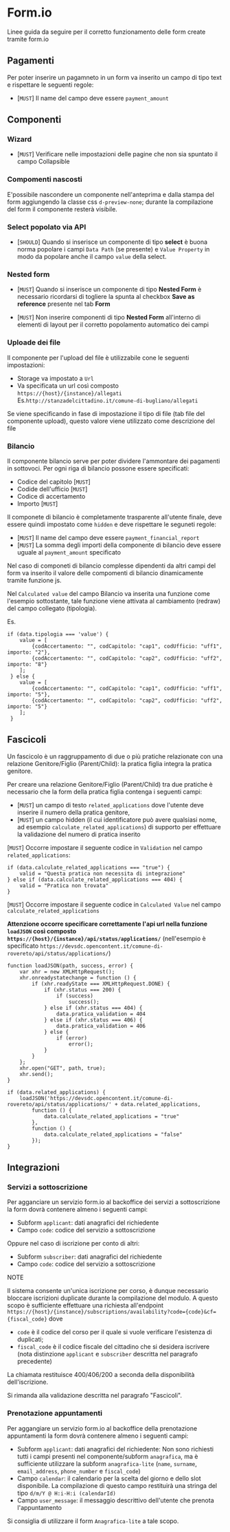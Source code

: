 # Form.io

Linee guida da seguire per il corretto funzionamento delle form create tramite form.io

## Pagamenti
Per poter inserire un pagamneto in un form va inserito un campo di tipo text e rispettare le seguenti regole:
* [`MUST`] Il name del campo deve essere `payment_amount`

## Componenti

### Wizard
* [`MUST`] Verificare nelle impostazioni delle pagine che non sia spuntato il campo Collapsible

### Compomenti nascosti

E'possibile nascondere un componente nell'anteprima e dalla stampa del form aggiungendo la classe css `d-preview-none`; durante la
compilazione del form il componente resterà visibile.

### Select popolato via API

* [`SHOULD`] Quando si inserisce un componente di tipo **select** è buona norma popolare i campi `Data Path` (se presente)
 e `Value Property` in modo da popolare anche il campo `value` della select.

### Nested form

* [`MUST`] Quando si inserisce un componente di tipo **Nested Form** è necessario ricordarsi di togliere la spunta
al checkbox **Save as reference** presente nel tab **Form**

* [`MUST`] Non inserire componenti di tipo **Nested Form** all'interno di elementi di layout per il corretto popolamento
automatico dei campi

### Uploade dei file
Il componente per l'upload del file è utilizzabile cone le seguenti impostazioni:
*  Storage va impostato a `Url`
*  Va specificata un url così composto `https://{host}/{instance}/allegati`
   Es.`http://stanzadelcittadino.it/comune-di-bugliano/allegati`

Se viene specificando in fase di impostazione il tipo di file (tab file del componente upload), questo valore viene
utilizzato come descrizione del file

### Bilancio
Il componente bilancio serve per poter dividere l'ammontare dei pagamenti in sottovoci.
Per ogni riga di bilancio possone essere specificati:
* Codice del capitolo [`MUST`]
* Codide dell'ufficio [`MUST`]
* Codice di accertamento
* Importo [`MUST`]

Il componete di bilancio è completamente trasparente all'utente finale, deve essere quindi impostato come `hidden` e deve rispettare le seguneti regole:
* [`MUST`] Il name del campo deve essere `payment_financial_report`
* [`MUST`] La somma degli importi della componente di bilancio deve essere uguale al `payment_amount` specificato

Nel caso di componeti di bilancio complesse dipendenti da altri campi del form va inserito il valore delle compomenti di
 bilancio dinamicamente tramite funzione js.

Nel `Calculated value` del campo Bilancio va inserita una funzione come l'esempio sottostante, tale funzione viene attivata al cambiamento (redraw)
del campo collegato (tipologia).

Es.
```
if (data.tipologia === 'value') {
 	value = [
 		{codAccertamento: "", codCapitolo: "cap1", codUfficio: "uff1", importo: "2"},
 		{codAccertamento: "", codCapitolo: "cap2", codUfficio: "uff2", importo: "8"}
 	];
 } else {
 	value = [
 		{codAccertamento: "", codCapitolo: "cap1", codUfficio: "uff1", importo: "5"},
 		{codAccertamento: "", codCapitolo: "cap2", codUfficio: "uff2", importo: "5"}
 	];
 }
```

## Fascicoli
Un fascicolo è un raggruppamento di due o più pratiche relazionate con una relazione Genitore/Figlio (Parent/Child): la pratica figlia integra la pratica genitore.

Per creare una relazione Genitore/Figlio (Parent/Child) tra due pratiche è necessario che la form della pratica figlia contenga i seguenti campi:
* [`MUST`] un campo di testo `related_applications` dove l'utente deve inserire il numero della pratica genitore,
* [`MUST`] un campo hidden (il cui identificatore può avere qualsiasi nome, ad esempio `calculate_related_applications`) di supporto per effettuare la validazione del numero di pratica inserito

[`MUST`] Occorre impostare il seguente codice in `Validation` nel campo `related_applications`:
```
if (data.calculate_related_applications === "true") {
    valid = "Questa pratica non necessita di integrazione"
} else if (data.calculate_related_applications === 404) {
    valid = "Pratica non trovata"
}
```
[`MUST`] Occorre impostare il seguente codice in `Calculated Value` nel campo `calculate_related_applications`

**Attenzione occorre specificare correttamente l'api url nella funzione `loadJSON` così composto `https://{host}/{instance}/api/status/applications/`**
(nell'esempio è specificato `https://devsdc.opencontent.it/comune-di-rovereto/api/status/applications/`)
```
function loadJSON(path, success, error) {
    var xhr = new XMLHttpRequest();
    xhr.onreadystatechange = function () {
        if (xhr.readyState === XMLHttpRequest.DONE) {
            if (xhr.status === 200) {
                if (success)
                    success();
            } else if (xhr.status === 404) {
                data.pratica_validation = 404
            } else if (xhr.status === 406) {
                data.pratica_validation = 406
            } else {
                if (error)
                    error();
            }
        }
    };
    xhr.open("GET", path, true);
    xhr.send();
}

if (data.related_applications) {
    loadJSON('https://devsdc.opencontent.it/comune-di-rovereto/api/status/applications/' + data.related_applications,
        function () {
            data.calculate_related_applications = "true"
        },
        function () {
            data.calculate_related_applications = "false"
        });
}
```


## Integrazioni

### Servizi a sottoscrizione

Per agganciare un servizio form.io al backoffice dei servizi a sottoscrizione la form dovrà contenere almeno i seguenti campi:

* Subform `applicant`: dati anagrafici del richiedente
* Campo `code`: codice del servizio a sottoscrizione

Oppure nel caso di iscrizione per conto di altri:

* Subform `subscriber`: dati anagrafici del richiedente
* Campo `code`: codice del servizio a sottoscrizione

NOTE

Il sistema consente un'unica iscrizione per corso, è dunque necessario bloccare iscrizioni duplicate
durante la compilazione del modulo. A questo scopo è sufficiente effettuare una richiesta all'endpoint
`https://{host}/{instance}/subscriptions/availability?code={code}&cf={fiscal_code}`
dove

* `code` è il codice del corso per il quale si vuole verificare l'esistenza di duplicati;
* `fiscal_code` è il codice fiscale del cittadino che si desidera iscrivere (nota distinzione `applicant` e `subscriber` descritta nel paragrafo precedente)

La chiamata restituisce 400/406/200 a seconda della disponibilità dell'iscrizione.

Si rimanda alla validazione descritta nel paragrafo "Fascicoli".


### Prenotazione appuntamenti

Per aggangiare un servizio form.io al backoffice della prenotazione appuntamenti la form dovrà contenere almeno i seguenti campi:

*  Subform `applicant`: dati anagrafici del richiedente: Non sono richiesti tutti i campi presenti nel componente/subform
`anagrafica`, ma è sufficiente utilizzare la subform `anagrafica-lite` (`name`, `surname`, `email_address`, `phone_number` e `fiscal_code`)
* Campo `calendar`: il calendario per la scelta del giorno e dello slot disponibile. La compilazione di questo campo restituirà una stringa del tipo
`d/m/Y @ H:i-H:i (calendarId)`
* Campo `user_message`: il messaggio descrittivo dell'utente che prenota l'appuntamento

Si consiglia di utilizzare il form `Anagrafica-lite` a tale scopo.
